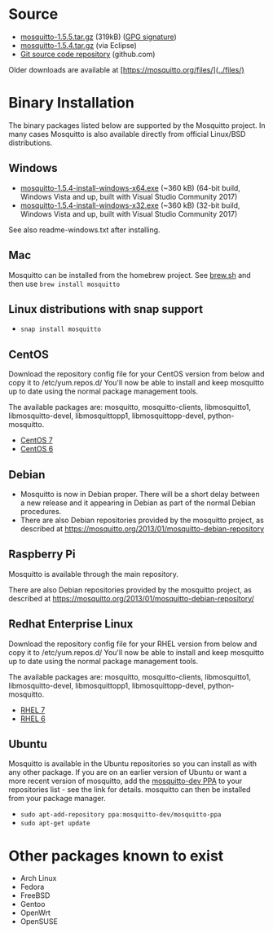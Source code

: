 <!--
.. title: Download
.. slug: download
.. date: 2018-01-07 20:15:04 UTC
.. tags: tag
.. category: category
.. link: link
.. description:
.. type: text
-->

# Source

* [mosquitto-1.5.5.tar.gz](https://mosquitto.org/files/source/mosquitto-1.5.5.tar.gz) (319kB) ([GPG signature](https://mosquitto.org/files/source/mosquitto-1.5.5.tar.gz.asc))
* [mosquitto-1.5.4.tar.gz](https://www.eclipse.org/downloads/download.php?file=/mosquitto/source/mosquitto-1.5.4.tar.gz) (via Eclipse)
* [Git source code repository](https://github.com/eclipse/mosquitto) (github.com)

Older downloads are available at [https://mosquitto.org/files/](../files/)

# Binary Installation

The binary packages listed below are supported by the Mosquitto project. In many
cases Mosquitto is also available directly from official Linux/BSD
distributions.

## Windows

* [mosquitto-1.5.4-install-windows-x64.exe](https://www.eclipse.org/downloads/download.php?file=/mosquitto/binary/win64/mosquitto-1.5.4-install-windows-x64.exe) (~360 kB) (64-bit build, Windows Vista and up, built with Visual Studio Community 2017)
* [mosquitto-1.5.4-install-windows-x32.exe](https://www.eclipse.org/downloads/download.php?file=/mosquitto/binary/win32/mosquitto-1.5.4-install-windows-x86.exe) (~360 kB) (32-bit build, Windows Vista and up, built with Visual Studio Community 2017)

See also readme-windows.txt after installing.

## Mac
Mosquitto can be installed from the homebrew project. See
[brew.sh](https://brew.sh/) and then use `brew install mosquitto`

## Linux distributions with snap support

* `snap install mosquitto`

## CentOS
Download the repository config file for your CentOS version from below and copy it to /etc/yum.repos.d/ You'll now be able to install and keep mosquitto up to date using the normal package management tools.

The available packages are: mosquitto, mosquitto-clients, libmosquitto1, libmosquitto-devel, libmosquittopp1, libmosquittopp-devel, python-mosquitto.
* [CentOS 7](https://download.opensuse.org/repositories/home:/oojah:/mqtt/CentOS_CentOS-7/home:oojah:mqtt.repo)
* [CentOS 6](https://download.opensuse.org/repositories/home:/oojah:/mqtt/CentOS_CentOS-6/home:oojah:mqtt.repo)

## Debian
* Mosquitto is now in Debian proper. There will be a short delay between a new
  release and it appearing in Debian as part of the normal Debian procedures.
* There are also Debian repositories provided by the mosquitto project, as
  described at <https://mosquitto.org/2013/01/mosquitto-debian-repository>

## Raspberry Pi
Mosquitto is available through the main repository.

There are also Debian repositories provided by the mosquitto project, as
described at <https://mosquitto.org/2013/01/mosquitto-debian-repository/>

## Redhat Enterprise Linux
Download the repository config file for your RHEL version from below and copy
it to /etc/yum.repos.d/ You'll now be able to install and keep mosquitto up to
date using the normal package management tools.

The available packages are: mosquitto, mosquitto-clients, libmosquitto1, libmosquitto-devel, libmosquittopp1, libmosquittopp-devel, python-mosquitto.
* [RHEL 7](https://download.opensuse.org/repositories/home:/oojah:/mqtt/RedHat_RHEL-7/home:oojah:mqtt.repo)
* [RHEL 6](https://download.opensuse.org/repositories/home:/oojah:/mqtt/RedHat_RHEL-6/home:oojah:mqtt.repo)

## Ubuntu
Mosquitto is available in the Ubuntu repositories so you can install as with
any other package. If you are on an earlier version of Ubuntu or want a more
recent version of mosquitto, add the [mosquitto-dev
PPA](https://launchpad.net/%7Emosquitto-dev/+archive/mosquitto-ppa/) to your
repositories list - see the link for details. mosquitto can then be installed
from your package manager.

* `sudo apt-add-repository ppa:mosquitto-dev/mosquitto-ppa`
* `sudo apt-get update`

# Other packages known to exist

* Arch Linux
* Fedora
* FreeBSD
* Gentoo
* OpenWrt
* OpenSUSE
